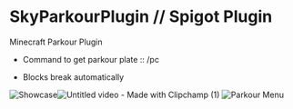 # SkyParkourPlugin // Spigot Plugin

Minecraft Parkour Plugin
- Command to get parkour plate :: /pc
* Blocks break automatically



![Showcase](https://github.com/Dreaght/SkyParkourPlugin/assets/111290888/c7099d34-4f7e-473d-b782-6cb7850e1793)![Untitled video - Made with Clipchamp (1)](https://github.com/Dreaght/SkyParkourPlugin/assets/111290888/8a7ad28f-d2d3-4c09-9283-5c9c93c327a5)
![Parkour Menu](https://github.com/Dreaght/SkyParkourPlugin/assets/111290888/60383203-4a01-4a08-9ac5-99ec87ae8ed5)
